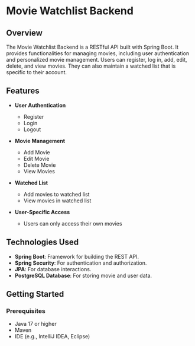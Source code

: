 # Movie Watchlist Backend

## Overview

The Movie Watchlist Backend is a RESTful API built with Spring Boot. It provides functionalities for managing movies, including user authentication and personalized movie management. Users can register, log in, add, edit, delete, and view movies. They can also maintain a watched list that is specific to their account.

## Features

- **User Authentication**
  - Register
  - Login
  - Logout

- **Movie Management**
  - Add Movie
  - Edit Movie
  - Delete Movie
  - View Movies

- **Watched List**
  - Add movies to watched list
  - View movies in watched list

- **User-Specific Access**
  - Users can only access their own movies

## Technologies Used

- **Spring Boot**: Framework for building the REST API.
- **Spring Security**: For authentication and authorization.
- **JPA**: For database interactions.
- **PostgreSQL Database**: For storing movie and user data.

## Getting Started

### Prerequisites

- Java 17 or higher
- Maven
- IDE (e.g., IntelliJ IDEA, Eclipse)

